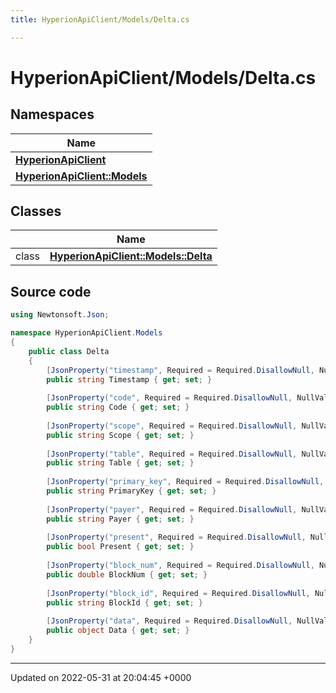```yaml
---
title: HyperionApiClient/Models/Delta.cs

---
```


# HyperionApiClient/Models/Delta.cs



## Namespaces

| Name           |
| -------------- |
| **[HyperionApiClient](/Namespaces/namespace_hyperion_api_client.md)**  |
| **[HyperionApiClient::Models](/Namespaces/namespace_hyperion_api_client_1_1_models.md)**  |

## Classes

|                | Name           |
| -------------- | -------------- |
| class | **[HyperionApiClient::Models::Delta](/Classes/class_hyperion_api_client_1_1_models_1_1_delta.md)**  |




## Source code

```csharp
using Newtonsoft.Json;

namespace HyperionApiClient.Models
{
    public class Delta 
    {
        [JsonProperty("timestamp", Required = Required.DisallowNull, NullValueHandling = NullValueHandling.Ignore)]
        public string Timestamp { get; set; }
    
        [JsonProperty("code", Required = Required.DisallowNull, NullValueHandling = NullValueHandling.Ignore)]
        public string Code { get; set; }
    
        [JsonProperty("scope", Required = Required.DisallowNull, NullValueHandling = NullValueHandling.Ignore)]
        public string Scope { get; set; }
    
        [JsonProperty("table", Required = Required.DisallowNull, NullValueHandling = NullValueHandling.Ignore)]
        public string Table { get; set; }
    
        [JsonProperty("primary_key", Required = Required.DisallowNull, NullValueHandling = NullValueHandling.Ignore)]
        public string PrimaryKey { get; set; }
    
        [JsonProperty("payer", Required = Required.DisallowNull, NullValueHandling = NullValueHandling.Ignore)]
        public string Payer { get; set; }
    
        [JsonProperty("present", Required = Required.DisallowNull, NullValueHandling = NullValueHandling.Ignore)]
        public bool Present { get; set; }
    
        [JsonProperty("block_num", Required = Required.DisallowNull, NullValueHandling = NullValueHandling.Ignore)]
        public double BlockNum { get; set; }
    
        [JsonProperty("block_id", Required = Required.DisallowNull, NullValueHandling = NullValueHandling.Ignore)]
        public string BlockId { get; set; }
    
        [JsonProperty("data", Required = Required.DisallowNull, NullValueHandling = NullValueHandling.Ignore)]
        public object Data { get; set; }
    }
}
```


-------------------------------

Updated on 2022-05-31 at 20:04:45 +0000
